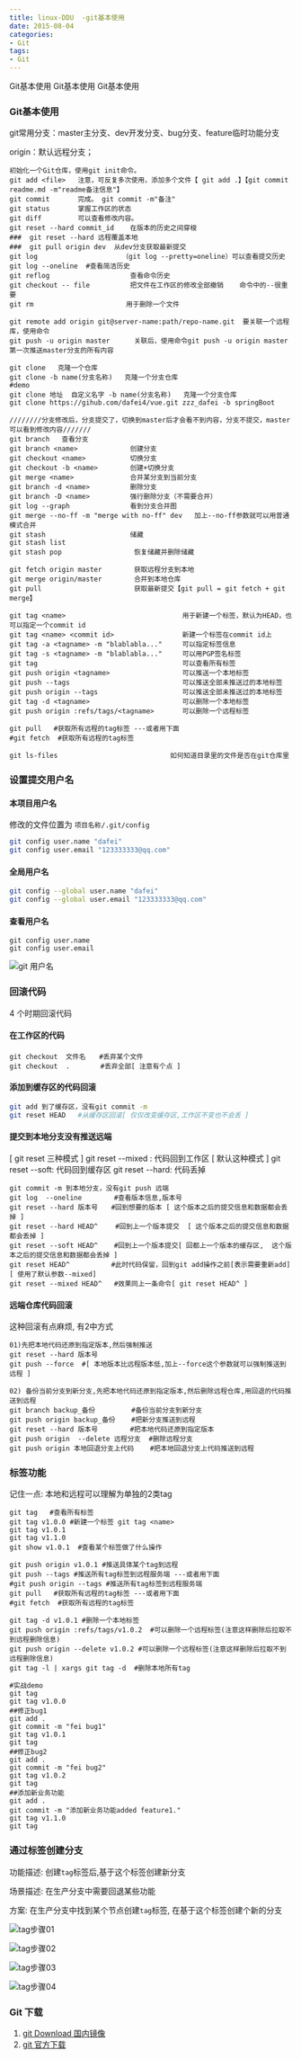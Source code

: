 ```yaml
---
title: linux-DDU  -git基本使用
date: 2015-08-04
categories: 
- Git
tags:
- Git
---
```

Git基本使用
Git基本使用
Git基本使用

<!-- more -->

### Git基本使用

git常用分支：master主分支、dev开发分支、bug分支、feature临时功能分支

origin：默认远程分支；

```shell
初始化一个Git仓库，使用git init命令。
git add <file>   注意，可反复多次使用，添加多个文件【 git add .】【git commit readme.md -m"readme备注信息"】
git commit       完成。 git commit -m"备注"
git status       掌握工作区的状态
git diff         可以查看修改内容。
git reset --hard commit_id    在版本的历史之间穿梭
###  git reset --hard 远程覆盖本地
###  git pull origin dev  从dev分支获取最新提交
git log                     （git log --pretty=oneline）可以查看提交历史
git log --oneline  #查看简洁历史
git reflog                    查看命令历史
git checkout -- file          把文件在工作区的修改全部撤销    命令中的--很重要
git rm                       用于删除一个文件

git remote add origin git@server-name:path/repo-name.git  要关联一个远程库，使用命令
git push -u origin master      关联后，使用命令git push -u origin master第一次推送master分支的所有内容

git clone   克隆一个仓库
git clone -b name(分支名称)   克隆一个分支仓库
#demo
git clone 地址  自定义名字 -b name(分支名称)   克隆一个分支仓库
git clone https://gihub.com/dafei4/vue.git zzz_dafei -b springBoot

////////分支修改后，分支提交了，切换到master后才会看不到内容，分支不提交，master可以看到修改内容///////
git branch   查看分支
git branch <name>             创建分支
git checkout <name>           切换分支
git checkout -b <name>        创建+切换分支
git merge <name>              合并某分支到当前分支   
git branch -d <name>          删除分支
git branch -D <name>          强行删除分支（不需要合并）
git log --graph               看到分支合并图
git merge --no-ff -m "merge with no-ff" dev   加上--no-ff参数就可以用普通模式合并
git stash                     储藏
git stash list                
git stash pop                  恢复储藏并删除储藏

git fetch origin master        获取远程分支到本地
git merge origin/master        合并到本地仓库
git pull                       获取最新提交【git pull = git fetch + git merge】

git tag <name>                             用于新建一个标签，默认为HEAD，也可以指定一个commit id
git tag <name> <commit id>                 新建一个标签在commit id上
git tag -a <tagname> -m "blablabla..."     可以指定标签信息
git tag -s <tagname> -m "blablabla..."     可以用PGP签名标签
git tag                                    可以查看所有标签
git push origin <tagname>                  可以推送一个本地标签
git push --tags                            可以推送全部未推送过的本地标签
git push origin --tags                     可以推送全部未推送过的本地标签
git tag -d <tagname>                       可以删除一个本地标签
git push origin :refs/tags/<tagname>       可以删除一个远程标签

git pull   #获取所有远程的tag标签 ---或者用下面
#git fetch  #获取所有远程的tag标签

git ls-files                            如何知道目录里的文件是否在git仓库里

```

### 设置提交用户名

#### 本项目用户名

修改的文件位置为 `项目名称/.git/config`

```bash
git config user.name "dafei"
git config user.email "123333333@qq.com"
```

#### 全局用户名  

```bash
git config --global user.name "dafei"
git config --global user.email "123333333@qq.com"
```

#### 查看用户名

```ba
git config user.name
git config user.email
```

![git 用户名](/img/win/git/git_username.jpg "git 用户名")



###  回滚代码

4 个时期回滚代码

#### 在工作区的代码

```shell
git checkout  文件名　　#丢弃某个文件
git checkout  .　　　　 #丢弃全部[ 注意有个点 ]
```

#### 添加到缓存区的代码回滚

```bash
git add 到了缓存区，没有git commit -m
git reset HEAD   #从缓存区回滚[ 仅仅改变缓存区,工作区不变也不会丢 ]
```

#### 提交到本地分支没有推送远端

[ git reset 三种模式 ]
git reset --mixed : 代码回到工作区  [  默认这种模式 ]
git reset --soft: 代码回到缓存区
git reset --hard: 代码丢掉

```shell
git commit -m 到本地分支，没有git push 远端
git log  --oneline        #查看版本信息,版本号
git reset --hard 版本号　　#回到想要的版本 [ 这个版本之后的提交信息和数据都会丢掉 ]
git reset --hard HEAD^　　 #回到上一个版本提交  [ 这个版本之后的提交信息和数据都会丢掉 ]
git reset --soft HEAD^    #回到上一个版本提交[ 回都上一个版本的缓存区,  这个版本之后的提交信息和数据都会丢掉 ]
git reset HEAD^　　　　　  #此时代码保留，回到git add操作之前[表示需要重新add] [ 使用了默认参数--mixed]
git reset --mixed HEAD^   #效果同上一条命令[ git reset HEAD^ ]
```

#### 远端仓库代码回滚

这种回滚有点麻烦, 有2中方式

```shell
01)先把本地代码还原到指定版本,然后强制推送
git reset --hard 版本号　　
git push --force  #[ 本地版本比远程版本低,加上--force这个参数就可以强制推送到远程 ]

02) 备份当前分支到新分支,先把本地代码还原到指定版本,然后删除远程仓库,用回退的代码推送到远程
git branch backup_备份         #备份当前分支到新分支
git push origin backup_备份    #把新分支推送到远程
git reset --hard 版本号        #把本地代码还原到指定版本
git push origin  --delete 远程分支  #删除远程分支
git push origin 本地回退分支上代码    #把本地回退分支上代码推送到远程
```

### 标签功能

记住一点: 本地和远程可以理解为单独的2类tag

```shell
git tag   #查看所有标签
git tag v1.0.0 #新建一个标签 git tag <name>  
git tag v1.0.1
git tag v1.1.0
git show v1.0.1  #查看某个标签做了什么操作

git push origin v1.0.1 #推送具体某个tag到远程
git push --tags #推送所有tag标签到远程服务端 ---或者用下面
#git push origin --tags #推送所有tag标签到远程服务端
git pull   #获取所有远程的tag标签 ---或者用下面
#git fetch  #获取所有远程的tag标签

git tag -d v1.0.1 #删除一个本地标签
git push origin :refs/tags/v1.0.2  #可以删除一个远程标签(注意这样删除后拉取不到远程删除信息)
git push origin --delete v1.0.2 #可以删除一个远程标签(注意这样删除后拉取不到远程删除信息)
git tag -l | xargs git tag -d  #删除本地所有tag

#实战demo
git tag 
git tag v1.0.0
##修正bug1
git add .
git commit -m "fei bug1"
git tag v1.0.1
git tag
##修正bug2
git add .
git commit -m "fei bug2"
git tag v1.0.2
git tag
##添加新业务功能
git add .
git commit -m "添加新业务功能added feature1."
git tag v1.1.0
git tag

```

### 通过标签创建分支

功能描述: 创建`tag`标签后,基于这个标签创建新分支

场景描述: 在生产分支中需要回退某些功能

方案: 在生产分支中找到某个节点创建`tag`标签, 在基于这个标签创建个新的分支

![tag步骤01](/img/win/git/git_tag_01.jpg "tag步骤01")

![tag步骤02](/img/win/git/git_tag_02.jpg "tag步骤02")

![tag步骤03](/img/win/git/git_tag_03.jpg "tag步骤03")

![tag步骤04](/img/win/git/git_tag_04.jpg "tag步骤04")

### Git 下载

1. [git Download 国内镜像](http://npm.taobao.org/mirrors/git-for-windows/)
2. [git 官方下载](https://github.com/git-for-windows/git/releases)

































